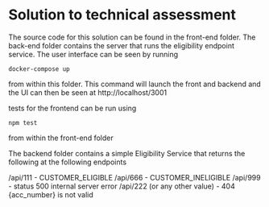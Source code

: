 # Solution to technical assessment

The source code for this solution can be found in the front-end folder. The back-end folder contains the server that runs the eligibility endpoint service. The user interface can be seen by running 

```
docker-compose up
```

from within this folder. This command will launch the front and backend and the UI can then be seen at http://localhost/3001

tests for the frontend can be run using 
```
npm test
```
from within the front-end folder

The backend folder contains a simple Eligibility Service that returns the following at the following endpoints 

/api/111 - CUSTOMER_ELIGIBLE
/api/666 - CUSTOMER_INELIGIBLE
/api/999 - status 500 internal server error
/api/222 (or any other value) - 404 {acc_number} is not valid 
